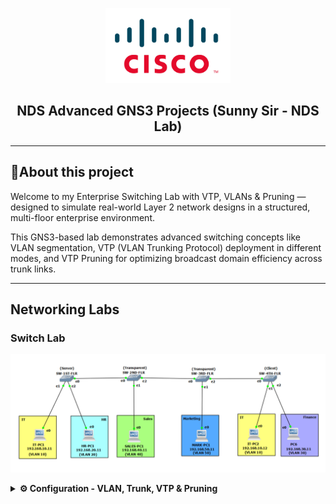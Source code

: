 <p align="center">
    <img src="./cisco-logo.png" alt="Logo" width="200">
</p>

<h2 align="center"> NDS Advanced GNS3 Projects (Sunny Sir - NDS Lab)</h2>

---

## 📝About this project

Welcome to my Enterprise Switching Lab with VTP, VLANs & Pruning — designed to simulate real-world Layer 2 network designs in a structured, multi-floor enterprise environment.

This GNS3-based lab demonstrates advanced switching concepts like VLAN segmentation, VTP (VLAN Trunking Protocol) deployment in different modes, and VTP Pruning for optimizing broadcast domain efficiency across trunk links.


---
## Networking Labs

### Switch Lab

<p align="center">
    <img src="./Switch Lab.png" alt="Switch Lab">
</p>

<details>
<summary><strong>⚙️ Configuration - VLAN, Trunk, VTP & Pruning</strong></summary>

<br>

## 🌐 Network Plan Summary:

| Switch         | VTP Mode    | VLANs Needed                                               | Trunk Links                                        |
| -------------- | ----------- | ---------------------------------------------------------- | -------------------------------------------------- |
| **SW-1ST-FLR** | **Server**  | 10 (IT), 20 (HR), 30 (Finance), 40 (Sales), 50 (Marketing) | e0 to SW-2ND-FLR <br> e1 to PCs <br> e2 to PCs     |
| **SW-2ND-FLR** | Transparent | Local VLAN 40 (Sales)                                      | e0 trunk to SW-1ST-FLR <br> e2 trunk to SW-3RD-FLR |
| **SW-3RD-FLR** | Transparent | Local VLAN 50 (Marketing)                                  | e0 trunk to SW-2ND-FLR <br> e2 trunk to SW-4TH-FLR |
| **SW-4TH-FLR** | Client      | Learns VLANs from Server                                   | e0 trunk to SW-3RD-FLR <br> e1/e2 access to PCs    |


---

## 🛠️ Step-by-Step Configuration

### 🔌 1. Physical Setup in GNS3
- 🧱 Devices Required:
- Drag and drop:
  4 Cisco Switches (L2 Switch or IOU L2 images or GNS3 Layer 2 Switch)

SW-1ST-FLR (VTP Server)

SW-2ND-FLR (Transparent)

SW-3RD-FLR (Transparent)

SW-4TH-FLR (VTP Client)

6 End Devices (VPCS or Virtual PCs)

IT-PC1, HR-PC1, SALES-PC1, MARK-PC1, IT-PC2, FINANCE-PC1

---

### 🔧 SW-1ST-FLR (VTP Server) Configuration

```bash
Switch(config)# vtp domain NG
Switch(config)# vtp mode server
Switch(config)# vtp password NG123

! Create VLANs
Switch(config)# vlan 10
Switch(config-vlan)# name IT
Switch(config)# vlan 20
Switch(config-vlan)# name HR
Switch(config)# vlan 30
Switch(config-vlan)# name Finance
Switch(config)# vlan 40
Switch(config-vlan)# name Sales
Switch(config)# vlan 50
Switch(config-vlan)# name Marketing

! Trunk configuration
Switch(config)# interface e0
Switch(config-if)# switchport mode trunk
Switch(config-if)# interface e2
Switch(config-if)# switchport mode access
Switch(config-if)# switchport access vlan 20
Switch(config-if)# interface e1
Switch(config-if)# switchport mode access
Switch(config-if)# switchport access vlan 10

```
### 🔧 SW-2ND-FLR (VTP Transparent) Configuration
```bash
Switch(config)# vtp domain NG
Switch(config)# vtp mode transparent
Switch(config)# vtp password NG123

! Locally create VLAN 40
Switch(config)# vlan 40
Switch(config-vlan)# name Sales

! Trunk configuration
Switch(config)# interface e0
Switch(config-if)# switchport mode trunk
Switch(config-if)# interface e2
Switch(config-if)# switchport mode trunk
Switch(config-if)# interface e1
Switch(config-if)# switchport mode access
Switch(config-if)# switchport access vlan 40

```
### 🔧 SW-3RD-FLR (VTP Transparent) Configuration
```bash
Switch(config)# vtp domain NG
Switch(config)# vtp mode transparent
Switch(config)# vtp password NG123

! Locally create VLAN 50
Switch(config)# vlan 50
Switch(config-vlan)# name Marketing

! Trunk configuration
Switch(config)# interface e0
Switch(config-if)# switchport mode trunk
Switch(config-if)# interface e2
Switch(config-if)# switchport mode trunk
Switch(config-if)# interface e1
Switch(config-if)# switchport mode access
Switch(config-if)# switchport access vlan 50

```
### 🔧 SW-4TH-FLR (VTP Client) Configuration
```bash
Switch(config)# vtp domain NG
Switch(config)# vtp mode client
Switch(config)# vtp password NG123

! Trunk configuration
Switch(config)# interface e0
Switch(config-if)# switchport mode trunk
Switch(config-if)# interface e1
Switch(config-if)# switchport mode access
Switch(config-if)# switchport access vlan 10
Switch(config-if)# interface e2
Switch(config-if)# switchport mode access
Switch(config-if)# switchport access vlan 30

```


### 🔧 VTP Pruning Configuration Configuration 
```bash
SW-1ST-FLR(config)# vtp pruning

```
SW-2ND-FLR (Sales, VLAN 40) → doesn’t need traffic for VLAN 10, 20, 30, 50

SW-3RD-FLR (Marketing, VLAN 50) → doesn’t need traffic for VLAN 10, 20, 30, 40

By pruning, these switches won’t get traffic for VLANs they don’t use.

## ✅ FINAL TESTING:

### Verify VTP & VLANs:

show vtp status → Check mode, domain, revision

show vlan brief → Check VLANs on all switches

show interfaces trunk → Verify trunk ports

SW-1ST-FLR# show vtp status

